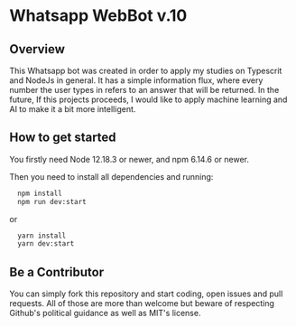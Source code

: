 # Whatsapp WebBot v.10

## Overview
This Whatsapp bot was created in order to apply my studies on Typescrit and NodeJs in general.
It has a simple information flux, where every number the user types in refers to an answer that will be returned.
In the future, If this projects proceeds, I would like to apply machine learning and AI to make it a bit more intelligent.

## How to get started
You firstly need Node 12.18.3 or newer, and npm 6.14.6 or newer.

Then you need to install all dependencies and running: 
```bash
  npm install
  npm run dev:start
```
or
```bash
  yarn install
  yarn dev:start
```
## Be a Contributor
You can simply fork this repository and start coding, open issues and pull requests. All of those are more than welcome but beware of respecting Github's political guidance as well as MIT's license.

